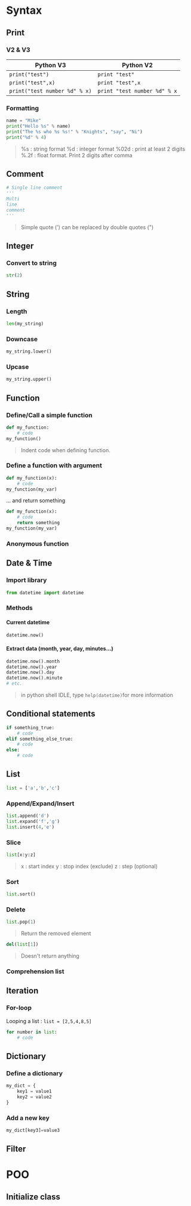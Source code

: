 # Syntax
## Print
### V2 & V3
Python V3 | Python V2
-------- | -----
`print("test")` | `print "test"`
`print("test",x)` | `print "test",x`
`print("test number %d" % x)` | `print "test number %d" % x`

### Formatting
```python
name = "Mike"
print("Hello %s" % name)
print("The %s who %s %s!" % "Knights", "say", "Ni")
print("%d" % 4)
```
> %s : string format
> %d : integer format
> %02d : print at least 2 digits
> %.2f : float format. Print 2 digits after comma
## Comment
```python
# Single line comment
''' 
Multi
line 
comment
'''
```
> Simple quote (') can be replaced by double quotes (")

## Integer
### Convert to string
```python
str(2)
```

## String
### Length
```python
len(my_string)
```
### Downcase
```python
my_string.lower()
```
### Upcase
```python
my_string.upper()
```




## Function
### Define/Call a simple function
```python
def my_function:
	# code
my_function()
```
> Indent code when defining function. 

### Define a function with argument
```python
def my_function(x):
	# code
my_function(my_var)
```
... and return something
```python
def my_function(x):
	# code
	return something
my_function(my_var)
```
### Anonymous function

## Date & Time
### Import library
```python
from datetime import datetime
```
### Methods
#### Current datetime
```python
datetime.now()
```
#### Extract data (month, year, day, minutes...)
```python
datetime.now().month
datetime.now().year
datetime.now().day
datetime.now().minute
# etc.
```
> in python shell IDLE, type `help(datetime)`for more information

## Conditional statements
```python
if something_true:
	# code
elif something_else_true:
	# code 
else:
	# code
```
## List
```python
list = ['a','b','c']
```
### Append/Expand/Insert
```python
list.append('d')
list.expand('f','g')
list.insert(4,'e')
```
### Slice
```python
list[x:y:z]
```
> x : start index
> y : stop index (exclude)
> z : step (optional)

### Sort
```python
list.sort()
```
### Delete

```python
list.pop(1)
```
> Return the removed element
```python
del(list[1])
```
> Doesn't return anything
### Comprehension list
## Iteration
### For-loop
Looping a list : `list = [2,5,4,8,5]`
```python
for number in list:
	# code
```
## Dictionary
### Define a dictionary
```python
my_dict = {
	key1 = value1
	key2 = value2
}
```
### Add a new key 
```python
my_dict[key3]=value3
```
## Filter

# POO
## Initialize class


<!--stackedit_data:
eyJoaXN0b3J5IjpbLTE3NzM2ODM2NDAsLTE5NTIwNjExMzksMT
k1NTQwNTcxMiwtNzk2MzYyOTYwLDExMjM0MDc4NjMsLTg2MDg5
NDk3MywxNzc5MjQxMzcwLC0yMTAxNjc3NTE4LDE2Mzg1MjA5MC
w0MjQyNDMyNjcsNDU2ODI0NTg3LC0zNjYwNjUyNTQsLTkzNjQw
NTE1MSwtMTU5NDE5NTE0OCwxNzM5NTgxMjcwLC0xMzg2MzM5Mj
c1LC0yMDM5Mjg5NTExLDk3OTU1MTgwOCwtNTYwODIxMjQxLDI3
Njg3MDU1Ml19
-->